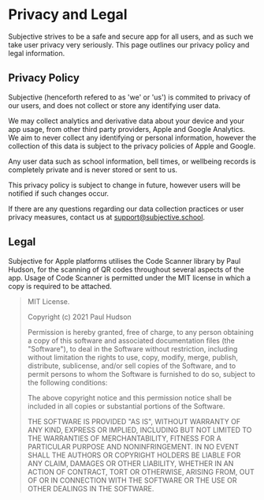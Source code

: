 # Privacy and Legal

Subjective strives to be a safe and secure app for all users, and as such we take user privacy very seriously. This page outlines our privacy policy and legal information.

## Privacy Policy

Subjective (henceforth refered to as 'we' or 'us') is commited to privacy of our users, and does not collect or store any identifying user data.

We may collect analytics and derivative data about your device and your app usage, from other third party providers, Apple and Google Analytics. We aim to never collect any identifying or personal information, however the collection of this data is subject to the privacy policies of Apple and Google.

Any user data such as school information, bell times, or wellbeing records is completely private and is never stored or sent to us.

This privacy policy is subject to change in future, however users will be notified if such changes occur.

If there are any questions regarding our data collection practices or user privacy measures, contact us at [support@subjective.school](mailto:support@subjective.school).

## Legal

Subjective for Apple platforms utilises the Code Scanner library by Paul Hudson, for the scanning of QR codes throughout several aspects of the app. Usage of Code Scanner is permitted under the MIT license in which a copy is required to be attached.

> MIT License.
>
> Copyright (c) 2021 Paul Hudson
>
> Permission is hereby granted, free of charge, to any person obtaining a copy of this software and associated documentation files (the "Software"), to deal in the Software without restriction, including without limitation the rights to use, copy, modify, merge, publish, distribute, sublicense, and/or sell copies of the Software, and to permit persons to whom the Software is furnished to do so, subject to the following conditions:
>
> The above copyright notice and this permission notice shall be included in all copies or substantial portions of the Software.
>
> THE SOFTWARE IS PROVIDED "AS IS", WITHOUT WARRANTY OF ANY KIND, EXPRESS OR IMPLIED, INCLUDING BUT NOT LIMITED TO THE WARRANTIES OF MERCHANTABILITY, FITNESS FOR A PARTICULAR PURPOSE AND NONINFRINGEMENT. IN NO EVENT SHALL THE AUTHORS OR COPYRIGHT HOLDERS BE LIABLE FOR ANY CLAIM, DAMAGES OR OTHER LIABILITY, WHETHER IN AN ACTION OF CONTRACT, TORT OR OTHERWISE, ARISING FROM, OUT OF OR IN CONNECTION WITH THE SOFTWARE OR THE USE OR OTHER DEALINGS IN THE SOFTWARE.
